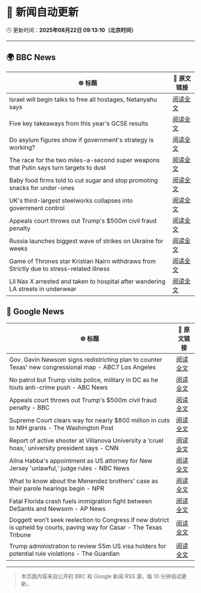 # 🧠 新闻自动更新

🕒 更新时间：**2025年08月22日 09:13:10（北京时间）**

---

## 🌍 BBC News

| 🌐 标题 | 🔗 原文链接 |
|--------|-------------|
| Israel will begin talks to free all hostages, Netanyahu says | [阅读全文](https://www.bbc.com/news/articles/c754kknw2g2o?at_medium=RSS&at_campaign=rss) |
| Five key takeaways from this year's GCSE results | [阅读全文](https://www.bbc.com/news/articles/c70x5j8z34do?at_medium=RSS&at_campaign=rss) |
| Do asylum figures show if government's strategy is working? | [阅读全文](https://www.bbc.com/news/articles/cx2x371g2k8o?at_medium=RSS&at_campaign=rss) |
| The race for the two miles-a-second super weapons that Putin says turn targets to dust | [阅读全文](https://www.bbc.com/news/articles/cgeqj1q8gj4o?at_medium=RSS&at_campaign=rss) |
| Baby food firms told to cut sugar and stop promoting snacks for under-ones | [阅读全文](https://www.bbc.com/news/articles/cvgpld8p9rqo?at_medium=RSS&at_campaign=rss) |
| UK's third-largest steelworks collapses into government control | [阅读全文](https://www.bbc.com/news/articles/cy0818y4jdlo?at_medium=RSS&at_campaign=rss) |
| Appeals court throws out Trump's $500m civil fraud penalty | [阅读全文](https://www.bbc.com/news/articles/c5y09q1zgg8o?at_medium=RSS&at_campaign=rss) |
| Russia launches biggest wave of strikes on Ukraine for weeks | [阅读全文](https://www.bbc.com/news/articles/c62wj8yje2eo?at_medium=RSS&at_campaign=rss) |
| Game of Thrones star Kristian Nairn withdraws from Strictly due to stress-related illness | [阅读全文](https://www.bbc.com/news/articles/c74d71j4433o?at_medium=RSS&at_campaign=rss) |
| Lil Nas X arrested and taken to hospital after wandering LA streets in underwear | [阅读全文](https://www.bbc.com/news/articles/cgm2ep3eym7o?at_medium=RSS&at_campaign=rss) |

## 📰 Google News

| 🌐 标题 | 🔗 原文链接 |
|--------|-------------|
| Gov. Gavin Newsom signs redistricting plan to counter Texas' new congressional map - ABC7 Los Angeles | [阅读全文](https://news.google.com/rss/articles/CBMi1AFBVV95cUxPV1p2WW9oMzVEVllIVU9oazFaM0JLVVpNVE1CLWNVREhEaWFjdklVRzg5b2ZNS3pyOWFDVGlzV1ZfVkl6YlM5Z1hfNzhva0p3dDE1OTFuNXhXVTBXbTNBOE1taXVqMjlkZUQ1RFV4czk5N2RTTFhTaG5fNy0zcFA5YXZpU212c3Njem1lQS16Y2tsZDlMU212T2dsVW5EMjRYQkVzTHlPNlIzdU1HUDlBR2xWNUVYeGt3dldMUFdQMmxwdE5mTkttdklCeEc0YUlQWm9wVA?oc=5) |
| No patrol but Trump visits police, military in DC as he touts anti-crime push - ABC News | [阅读全文](https://news.google.com/rss/articles/CBMingFBVV95cUxNcGxkMDJMOWZhQTY1UUJ1enlaVVdZZkRRNE9tWk5qUUg4b3k4RTBsZUpKUWo4bmxoNGFkS1c4MGRFeWhCMmRxa3V0aUxvZlJiMnhuVkN1NVNyQk9IWXJEejVQd1JtQkg1RjlMbklZRmhRWmJicllqUlhiMHRIMmJ2ZlJkRldpb1hkZnZtQXZoQXVwcTlHdlV1Z201RUdWUdIBowFBVV95cUxQR2piNzFESjd1Nlh2QmlVWF94M2g0bktqTk1Pazd0ZWxCRFhnTHdWNV9YVkY2X0dnOUlUWlhUaXdNVWdWWkFUc01IVjgxNUtvdXppWjQ1dnlJejZTQUlxUktxWGRTeHNEWHJRcVpRYmlNeVA5UUtFRHVWZVNhZTBjRl8xdlU3SThzblp3Nm9uODhlVjFtUDZaSVEzZDRNajBhU0FR?oc=5) |
| Appeals court throws out Trump's $500m civil fraud penalty - BBC | [阅读全文](https://news.google.com/rss/articles/CBMiWkFVX3lxTE44RngzQWxqQTMyRzJGa2FBWTJmenRQZTlGbzVheFVKaVBuSnEzYURSek9rMWRWQUZKZEl6UFhrZ0p2b2dzWlUySXdjSHRiUUFDbUlwQVpLRk96QdIBX0FVX3lxTFBxSXNCREJoZzdVeDVBQ09OUE9xcXM3VGxvdzVGcERENGR0TXpqODF4TXBFTzhDTDJQMm9MZ2hiQ0dKQ3drRk9hamZfS0JlQ3FTbVN6ZlZpeEE2UmdtVWZF?oc=5) |
| Supreme Court clears way for nearly $800 million in cuts to NIH grants - The Washington Post | [阅读全文](https://news.google.com/rss/articles/CBMirgFBVV95cUxNNTJOb0JfclE2UWxfcS1ubkRPQThPeUxSYkozby1fS284TExPYUd5SDh3dU4wM1hscGliVm1oeW1oNEwxZVZrSE9icExnQjdLazZCbVdRWHBJVEtlQnU5ODFVYllrdHVCSHdfOEJYeVZKeTF3R1prRlJfLXRlRXQ3UkpZLXh0WDdVSlFTeC1DMk5RQ1NjczJfb0MxNktaUUdCUWZyWGJxck8zTUZQWXc?oc=5) |
| Report of active shooter at Villanova University a ‘cruel hoax,’ university president says - CNN | [阅读全文](https://news.google.com/rss/articles/CBMicEFVX3lxTE5CTkt5TGlIYTR1ckFnQ1dBcVR4M2RRdU9qRzllUm4wbFZTVHJnN19zSXY1YzVLTWQtTDZLeHY0MEFkb09zMjhxSnAtZ0dxV2JxVUJ3a0tfaDk0aWlaUjY1SjJUVkV4TkVXaFNZeHl6dULSAXZBVV95cUxNYm9FTnNfR3NWbUlUTThVMXltd1NjOEZ6bXJaRmNQYWExZm1jYWlOM3loTkRqWWZkbWV1TW5ockJ1RmVVM2tHZUxObmgybkp5Si0tTHZpTVh0dXdnckRiNlV5RV94SXlCODJhbmdYVGNyWE01MEFB?oc=5) |
| Alina Habba's appointment as US attorney for New Jersey 'unlawful,' judge rules - NBC News | [阅读全文](https://news.google.com/rss/articles/CBMixAFBVV95cUxPQTFaeUpKVW1QbVdlMlVBU25SMUZleUxiOHBlYVV2LVdOZ3poVEEzWHJuTWJmWGlVSDQ4dGVSalhGazItYjJjYTFrT0lYRzFkWlhHd19OVnBnMC1USnJLZkhGMnBXMGVETU1FNHowX0xsU21UV01RdnJBWW1PLVBubGlnZjNCREF4VHJuUGtHQWRxWE5JLXFRUjR4ejRGUVBkb21GQ3poOFRHdVJCSVBmU0tUdW1TOE1ZWmJZWGtHdll2ZXh60gFWQVVfeXFMT040VGJNcTdmNFZzSExGb215ckozQ1Q5YzN0SHdrWURiUGx4QWEyVnVLUnRBc3R6ZXM0ZERPNWc1S1lJaDctbUNtenBGZ25UVzA2WEhjR1E?oc=5) |
| What to know about the Menendez brothers' case as their parole hearings begin - NPR | [阅读全文](https://news.google.com/rss/articles/CBMihAFBVV95cUxQbkFOUFFPdEpoakhSanExTTA1Nko2eEQyY0Iyb2NQbkRNSHQ3TzdlTk10VHZzbVlpLXZ0WGNkN1VZWFdrV0FIUjhaSkpDREgtMXBybVkzUWE4QnVSRnJZQ3ZFN1FNdE44dUVzbUpaelhGcWlHa3RhRWlNYVBuNHJyVUJrbEI?oc=5) |
| Fatal Florida crash fuels immigration fight between DeSantis and Newsom - AP News | [阅读全文](https://news.google.com/rss/articles/CBMiswFBVV95cUxQSVA3WlJ6UUlrYmtXVjB2VnYxdTdyenJZTkVuR2Z5SGdCZldRMGlLbzFwNHRNS3FVcWFMamIxOUtlNFpiR29DUF9abmNNYnNHTWM2bHN3ZFNGdnhGbGhxQy00WWJVRHNUbFk2cndxUG5PclVzYjhsakxaLXZsdGtGUXhRTy1oU1NZUEZqci1tTDcwa2Z3czBPYzVFUEdJX0dtelhZSVh6YzB6YWNWY25rQzhRZw?oc=5) |
| Doggett won’t seek reelection to Congress if new district is upheld by courts, paving way for Casar - The Texas Tribune | [阅读全文](https://news.google.com/rss/articles/CBMipAFBVV95cUxOd1ViSjBkaWJNM3BXbVRIcnlaeWcyZWUydEwzNDFtY3A5RXVhRS1jR0hSQjhoRUxnVjlab2VFUlhwa1J4MmJyaGJQT3ZBMVA0aG5rbkUxU3NrT3ZPRmkzVFpZcl9JRVNpUjZUNEdmYnRSbXJPNEJmLTV1bkpZRjZPekJlTko0OUFOWUVISFp2VWdnYlZCNVMzYllZU05EVjlPdXNyYQ?oc=5) |
| Trump administration to review 55m US visa holders for potential rule violations - The Guardian | [阅读全文](https://news.google.com/rss/articles/CBMiiAFBVV95cUxOT3dyd1IzeFhDaVhsbDdzU2U1b1hkZ2s4N2I4T1UxOWhKcXdkUDhCcGlsQnlXdk1HTTdOZzhUVlFWLXdwaDYwaXdKMm9qbE5fSFhBSXlGYjEyVFJPV012VHpKQmlfNGF0OTdtanNhN1pCY3VQMEN5N0xrNmxxUnZZR1NBTE85WHp6?oc=5) |

---
> 本页面内容来自公开的 BBC 和 Google 新闻 RSS 源，每 10 分钟自动更新。